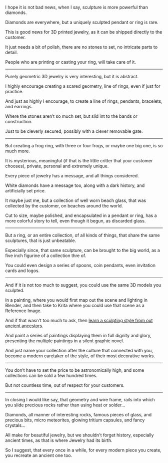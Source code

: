 I hope it is not bad news, when I say,
sculpture is more powerful than diamonds.

Diamonds are everywhere,
but a uniquely sculpted pendant or ring is rare.

This is good news for 3D printed jewelry,
as it can be shipped directly to the customer.

It just needs a bit of polish,
there are no stones to set, no intricate parts to detail.

People who are printing or casting your ring,
will take care of it.

---

Purely geometric 3D jewelry is very interesting,
but it is abstract.

I highly encourage creating a scared geometry,
line of rings, even if just for practice.

And just as highly I encourage,
to create a line of rings, pendants, bracelets, and earrings.

Where the stones aren’t so much set,
but slid int to the bands or construction.

Just to be cleverly secured,
possibly with a clever removable gate.

---

But creating a frog ring, with three or four frogs,
or maybe one big one, is so much more.

It is mysterious, meaningful (if that is the little critter that your customer chooses),
private, personal and extremely unique.

Every piece of jewelry has a message,
and all things considered.

White diamonds have a message too,
along with a dark history, and artificially set price.

It maybe just me, but a collection of well worn beach glass,
that was collected by the customer, on beaches around the world.

Cut to size, maybe polished, and encapsulated in a pendant or ring,
has a more colorful story to tell, even though it begun, as discarded glass.

---

But a ring, or an entire collection, of all kinds of things,
that share the same sculptures, that is just unbeatable.

Especially since, that same sculpture,
can be brought to the big world, as a five inch figurine of a collection thre of.

You could even design a series of spoons, coin pendants,
even invitation cards and logos.

---

And if it is not too much to suggest,
you could use the same 3D models you sculpted.

In a painting, where you would first map out the scene and lighting in Blender,
and then take to Krita where you could use that scene as a Reference Image.

And if that wasn't too much to ask,
then [learn a sculpting style from out ancient ancestors][1].

And paint a series of paintings displaying them in full dignity and glory,
presenting the multiple paintings in a silent graphic novel.

And just name your collection after the culture that connected with you,
become a modern caretaker of the style, of their most decorative works.

---

You don’t have to set the price to be astronomically high,
and some collections can be sold a few hundred times.

But not countless time,
out of respect for your customers.

---

In closing I would like say, that geometry and wire frame,
rails into which you slide precious rocks rather than using heat or solder...

Diamonds, all manner of interesting rocks, famous pieces of glass, and precious bits, micro meteorites, glowing tritium capsules, and fancy crystals...

All make for beautiful jewelry, but we shouldn't forget history,
especially ancient times, as that is where Jewelry had its birth.

So I suggest, that every once in a while, for every modern piece you create,
you recreate an ancient one too.

[1]: https://www.popular.pics/reddit/subreddits/posts?r=artefactporn&sort=top&t=all
